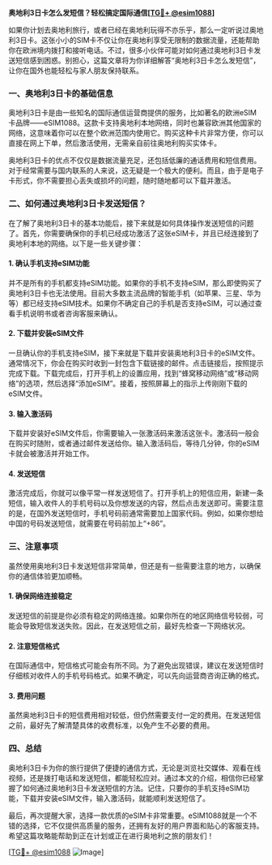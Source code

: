 **奥地利3日卡怎么发短信？轻松搞定国际通信[[TG💪+ @esim1088](https://t.me/s/esim1088)]**

如果你计划去奥地利旅行，或者已经在奥地利玩得不亦乐乎，那么一定听说过奥地利3日卡。这张小小的SIM卡不仅让你在奥地利享受无限制的数据流量，还能帮助你在欧洲境内拨打和接听电话。不过，很多小伙伴可能对如何通过奥地利3日卡发送短信感到困惑。别担心，这篇文章将为你详细解答“奥地利3日卡怎么发短信”，让你在国外也能轻松与家人朋友保持联系。

### 一、奥地利3日卡的基础信息

奥地利3日卡是由一些知名的国际通信运营商提供的服务，比如著名的欧洲eSIM卡品牌——eSIM1088。这款卡支持奥地利本地网络，同时也兼容欧洲其他国家的网络，这意味着你可以在整个欧洲范围内使用它。购买这种卡片非常方便，你可以直接在网上下单，然后激活使用，无需亲自前往奥地利购买实体卡。

奥地利3日卡的优点不仅仅是数据流量充足，还包括低廉的通话费用和短信费用。对于经常需要与国内联系的人来说，这无疑是一个极大的便利。而且，由于是电子卡形式，你不需要担心丢失或损坏的问题，随时随地都可以下载并激活。

### 二、如何通过奥地利3日卡发送短信？

在了解了奥地利3日卡的基本功能后，接下来就是如何具体操作发送短信的问题了。首先，你需要确保你的手机已经成功激活了这张eSIM卡，并且已经连接到了奥地利本地的网络。以下是一些关键步骤：

#### 1. 确认手机支持eSIM功能

并不是所有的手机都支持eSIM功能。如果你的手机不支持eSIM，那么即使购买了奥地利3日卡也无法使用。目前大多数主流品牌的智能手机（如苹果、三星、华为等）都已经支持eSIM技术。如果你不确定自己的手机是否支持eSIM，可以通过查看手机说明书或者咨询客服来确认。

#### 2. 下载并安装eSIM文件

一旦确认你的手机支持eSIM，接下来就是下载并安装奥地利3日卡的eSIM文件。通常情况下，你会在购买时收到一封包含下载链接的邮件。点击链接后，按照提示完成下载。下载完成后，打开手机上的设置应用，找到“蜂窝移动网络”或“移动网络”的选项，然后选择“添加eSIM”。接着，按照屏幕上的指示上传刚刚下载的eSIM文件。

#### 3. 输入激活码

下载并安装好eSIM文件后，你需要输入一张激活码来激活这张卡。激活码一般会在购买时随附，或者通过邮件发送给你。输入激活码后，等待几分钟，你的eSIM卡就会被激活并开始工作。

#### 4. 发送短信

激活完成后，你就可以像平常一样发送短信了。打开手机上的短信应用，新建一条短信，输入收件人的手机号码以及你想发送的内容，然后点击发送即可。需要注意的是，在国外发送短信时，手机号码前通常需要加上国家代码。例如，如果你想给中国的号码发送短信，就需要在号码前加上“+86”。

### 三、注意事项

虽然使用奥地利3日卡发送短信非常简单，但还是有一些需要注意的地方，以确保你的通信体验更加顺畅。

#### 1. 确保网络连接稳定

发送短信的前提是你必须有稳定的网络连接。如果你所在的地区网络信号较弱，可能会导致短信发送失败。因此，在发送短信之前，最好先检查一下网络状况。

#### 2. 注意短信格式

在国际通信中，短信格式可能会有所不同。为了避免出现错误，建议在发送短信时仔细核对收件人的手机号码格式。如果不确定，可以先向运营商咨询正确的格式。

#### 3. 费用问题

虽然奥地利3日卡的短信费用相对较低，但仍然需要支付一定的费用。在发送短信之前，最好先了解清楚具体的收费标准，以免产生不必要的费用。

### 四、总结

奥地利3日卡为你的旅行提供了便捷的通信方式，无论是浏览社交媒体、观看在线视频，还是拨打电话和发送短信，都能轻松应对。通过本文的介绍，相信你已经掌握了如何通过奥地利3日卡发送短信的方法。记住，只要你的手机支持eSIM功能，下载并安装eSIM文件，输入激活码，就能顺利发送短信了。

最后，再次提醒大家，选择一款优质的eSIM卡非常重要。eSIM1088就是一个不错的选择，它不仅提供高质量的服务，还拥有友好的用户界面和贴心的客服支持。希望这篇攻略能帮助到正在计划或正在进行奥地利之旅的朋友们！

[[TG💪+ @esim1088](https://t.me/s/esim1088) ![Image](https://i.postimg.cc/4NQfJmqS/Snipaste-2025-05-13-00-14-12.png)]